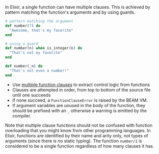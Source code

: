 In Elixir, a single function can have multiple clauses. This is achieved by pattern matching the function's arguments and by using guards.

```elixir
# pattern matching the argument
def number(7) do
  "Awesome, that's my favorite"
end

# using a guard
def number(n) when is_integer(n) do
  "That's not my favorite"
end

def number(_n) do
  "That's not even a number!"
end
```

- Use [multiple function clauses][multi-function-clause] to extract control logic from functions
- Clauses are attempted in order, from top to bottom of the source file until one succeeds
- If none succeed, a `FunctionClauseError` is raised by the BEAM VM.
- If argument variables are unused in the body of the function, they should be prefixed with an `_` otherwise a warning is emitted by the compiler.

Note that multiple clause functions should not be confused with function overloading that you might know from other programming languages. In Elixir, functions are identified by their name and arity only, not types of arguments (since there is no static typing). The function `number/1` is considered to be a single function regardless of how many clauses it has.

[multi-function-clause]: https://elixir-lang.org/getting-started/modules-and-functions.html#named-functions
